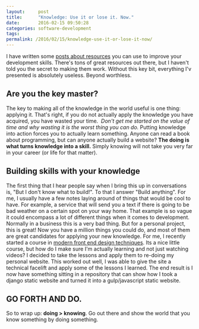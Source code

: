 ```yaml
---
layout:     post
title:      "Knowledge: Use it or lose it. Now."
date:       2016-02-15 09:50:28
categories: software-development
tags:  
permalink: /2016/02/15/knowledge-use-it-or-lose-it-now/
---
```

I have written some [posts about resources](http://ironboundsoftware.com/blog/2016/01/26/resources-building-software-development-skills/) you can use to improve your development skills. There's tons of great resources out there, but I haven't told you the secret to making them work. Without this key bit, everything I'v presented is absolutely useless. Beyond worthless. 

## Are you the key master?

The key to making all of the knowledge in the world useful is one thing: applying it. That's right, if you do not actually apply the knowledge you have acquired, you have wasted your time.  _Don't get me started on the value of time and why wasting it is the worst thing you can do._ Putting knowledge into action forces you to actually learn something. Anyone can read a book about programming, but can anyone actually build a website? **The doing is what turns knowledge into a skill.** Simply knowing will not take you very far in your career (or life for that matter). 

## Building skills with your knowledge

The first thing that I hear people say when I bring this up in conversations is, "But I don't know what to build!". To that I answer "Build anything". For me, I usually have a few notes laying around of things that would be cool to have. For example, a service that will send you a text if there is going to be bad weather on a certain spot on your way home. That example is so vague it could encompass a lot of different things when it comes to development. Normally in a business this is a very bad thing. But for a personal project, this is great! Now you have a million things you could do, and most of them are great candidates for applying your new knowledge. For me, I recently started a course in [modern front end design techniques](http://shop.oreilly.com/category/learning-path/intro-modern-front-end-web.do). Its a nice little course, but how do I make sure I'm actually learning and not just watching videos? I decided to take the lessons and apply them to re-doing my personal website. This worked out well, I was able to give the site a technical facelift and apply some of the lessons I learned. The end result is I now have something sitting in a repository that can show how I took a django static website and turned it into a gulp/javascript static website. 

## GO FORTH AND DO.

So to wrap up: **doing > knowing**. Go out there and show the world that you know something by doing something.
